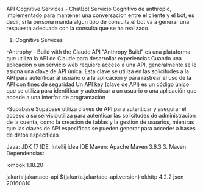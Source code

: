API Cognitive Services - ChatBot
Servicio Cognitivo de anthropic, implementado para mantener una conversacion entre el cliente y el bot, es decir, si la persona manda algun tipo de consulta,el bot va a generar una respuesta adecuada con la consulta que
se ha realizado.

1. Cognitive Services

-Antrophy - Build with the Claude API
"Anthropy Build" es una plataforma que utiliza la API de Claude para desarrollar experiencias.Cuando una aplicación o un servicio web requiere acceso a una API, generalmente se le asigna una clave de API única. Esta clave se utiliza 
en las solicitudes a la API para autenticar al usuario o a la aplicación y para rastrear el uso de la API con fines de seguridad 
Un API key (clave de API) es un código único que se utiliza para identificar y autenticar a un usuario o una aplicación que accede a una interfaz de programación 

-Supabase
Supabase utiliza claves de API para autenticar y asegurar el acceso a su servicioutiliza para autenticar las solicitudes de administración de la cuenta, como la creación de tablas y la gestión de usuarios, mientras que las claves de API 
específicas se pueden generar para acceder a bases de datos específicas

Java: JDK 17
IDE: Intellij idea IDE 
Maven: Apache Maven 3.6.3
3. Maven Dependencias:

lombok 1.18.20

jakarta.jakartaee-api ${jakarta.jakartaee-api.version}
okhttp 4.2.2
json 20160810
